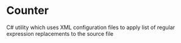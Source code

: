 # Counter
C# utility which uses XML configuration files to apply list of regular expression replacements to the source file
